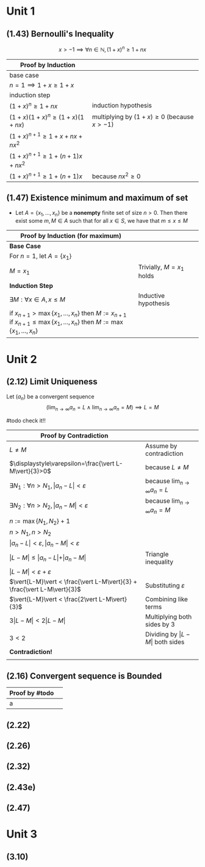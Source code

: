 # Unit 1

## (1.43) Bernoulli's Inequality 
 $$x>-1\implies\forall n \in \mathbb{N},({1 + x})^n \ge 1 + n x$$

| Proof by Induction |  |
| ---- | ---- |
| base case |  |
| $n=1\implies 1+x\geq 1+x$ |  |
| induction step |  |
| $({1 + x})^n \ge 1 + n x$ | induction hypothesis |
| $(1+x )({1 + x})^n \ge(1+x )(1 + n x)$ | multiplying by $(1+x)\geq 0$ (because $x>-1$) |
| $({1 + x})^{n+1} \ge1+x+nx+nx^2$ |  |
| $({1 + x})^{n+1} \ge 1+(n+1)x+nx^2$ |  |
| $(1+x)^{n+1}\geq 1+(n+1)x$ | because $nx^2\geq 0$ |
## (1.47) Existence minimum and maximum of set 

- Let $A = \{x_1, \ldots,x_n\}$ be a **nonempty** finite set of size $n > 0$. Then there exist some $m,M \in A$ such that for all $x \in S$, we have that $m \leq x \leq M$

| Proof by Induction (for maximum) |  |
| ---- | ---- |
| **Base Case** |  |
| For $n=1$, let $A=\{x_1\}$ |  |
| $M=x_1$ | Trivially, $M=x_1$ holds |
| **Induction Step** |  |
| $\exists M:\forall x \in A,\,x\leq M$ | Inductive hypothesis |
| if $x_{n+1}>\max\{ x_{1},\dots,x_{n} \}$ then $M:=x_{n+1}$<br>if $x_{n+1}\leq\max\{ x_{1},\dots,x_{n} \}$ then $M:=\max\{ x_{1},\dots,x_{n} \}$ |  |
# Unit 2
## (2.12) Limit Uniqueness

Let $(a_n)$ be a convergent sequence
$$( \lim_{ n \to \infty } a_{n}=L \land{\lim_{ n \to \infty } a_{n}=M})\implies{L=M}$$

#todo check it!!

| Proof by Contradiction |  |
| ---- | ---- |
| $L\neq M$ | Assume by contradiction |
| $\displaystyle\varepsilon=\frac{\vert L-M\vert}{3}>0$ | because $L\neq M$ |
| $\exists N_{1}:\forall n>N_{1},\vert{a_{n}-L}\vert<\varepsilon$ | because $\displaystyle{\lim_{ n \to \infty } a_{n}=L}$ |
| $\exists N_{2}:\forall n>N_{2},\vert{a_{n}-M}\vert<\varepsilon$ | because $\displaystyle{\lim_{ n \to \infty } a_{n}=M}$ |
| $n:=\max\{ N_{1}, N_{2} \}+1$ |  |
| $n>N_{1},n>N_{2}$ |  |
| $\vert{a_{n}-L}\vert<\varepsilon,\vert{a_{n}-M}\vert<\varepsilon$ |  |
| $\vert{L-M}\vert \leq \vert{a_{n}-L}\vert + \vert{a_{n}-M}\vert$ | Triangle inequality |
| $\vert{L-M}\vert < \varepsilon + \varepsilon$ |  |
| $\vert{L-M}\vert < \frac{\vert L-M\vert}{3} + \frac{\vert L-M\vert}{3}$ | Substituting $\varepsilon$ |
| $\vert{L-M}\vert < \frac{2\vert L-M\vert}{3}$ | Combining like terms |
| $3\vert{L-M}\vert < 2\vert L-M\vert$ | Multiplying both sides by 3 |
| $3<2$ | Dividing by $\vert L-M\vert$ both sides |
| **Contradiction!** |  |
|  |  |

## (2.16) Convergent sequence is Bounded

| Proof by #todo  |  |
| ---- | ---- |
| a |  |


## (2.22)

## (2.26)



## (2.32)


## (2.43e)


## (2.47)



# Unit 3

## (3.10)


